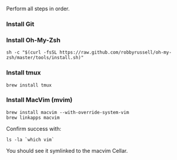 Perform all steps in order. 

### Install Git ###

### Install Oh-My-Zsh ###
```
sh -c "$(curl -fsSL https://raw.github.com/robbyrussell/oh-my-zsh/master/tools/install.sh)"
```

### Install tmux ###
```
brew install tmux
```

### Install MacVim (mvim) ###
```
brew install macvim --with-override-system-vim
brew linkapps macvim
```
Confirm success with:
```
ls -la `which vim`
```
You should see it symlinked to the macvim Cellar. 


